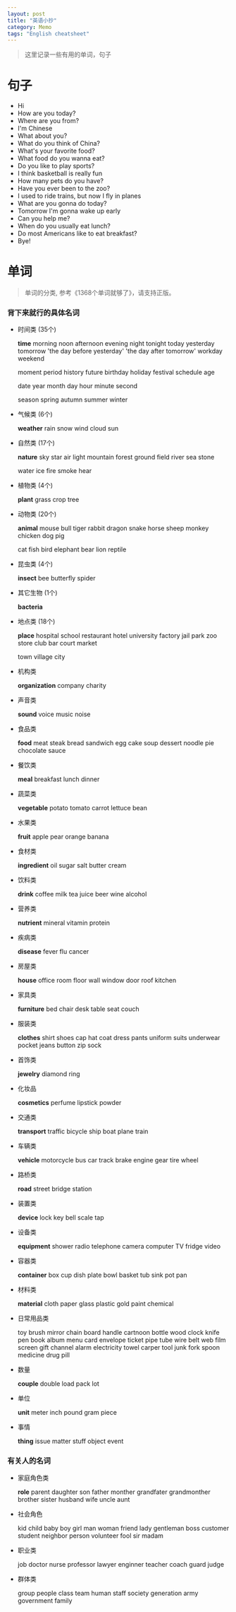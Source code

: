 ```yaml
---
layout: post
title: "英语小抄"
category: Memo
tags: "English cheatsheet"
---
```


> 这里记录一些有用的单词，句子

<!-- more -->

# 句子

* Hi
* How are you today?
* Where are you from?
* I'm Chinese
* What about you?
* What do you think of China?
* What's your favorite food?
* What food do you wanna eat?
* Do you like to play sports?
* I think basketball is really fun
* How many pets do you have?
* Have you ever been to the zoo?
* I used to ride trains, but now I fly in planes
* What are you gonna do today?
* Tomorrow I'm gonna wake up early
* Can you help me?
* When do you usually eat lunch?
* Do most Americans like to eat breakfast?
* Bye!


# 单词

> 单词的分类, 参考《1368个单词就够了》，请支持正版。

### 背下来就行的具体名词

- 时间类 (35个)

  **time** morning noon afternoon evening night tonight today yesterday tomorrow 'the day before yesterday' 'the day after tomorrow' workday weekend

  moment period history future birthday holiday festival schedule age

  date year month day hour minute second

  season spring autumn summer winter

- 气候类 (6个)

  **weather** rain snow wind cloud sun

- 自然类 (17个)

  **nature** sky star air light mountain forest ground field river sea stone

  water ice fire smoke hear

- 植物类 (4个)

  **plant** grass crop tree

- 动物类 (20个)

  **animal** mouse bull tiger rabbit dragon snake horse sheep monkey chicken dog pig

  cat fish bird elephant bear lion reptile

- 昆虫类 (4个)

  **insect** bee butterfly spider

- 其它生物 (1个)

  **bacteria**

- 地点类 (18个)

  **place** hospital school restaurant hotel university factory jail park zoo store club bar court market

  town village city

- 机构类

  **organization** company charity

- 声音类

  **sound** voice music noise

- 食品类

  **food** meat steak bread sandwich egg cake soup dessert noodle pie chocolate sauce

- 餐饮类

  **meal** breakfast lunch dinner

- 蔬菜类

  **vegetable** potato tomato carrot lettuce bean

- 水果类

  **fruit** apple pear orange banana

- 食材类

  **ingredient** oil sugar salt butter cream

- 饮料类

  **drink** coffee milk tea juice beer wine alcohol

- 营养类

  **nutrient** mineral vitamin protein

- 疾病类

  **disease** fever flu cancer

- 房屋类

  **house** office room floor wall window door roof kitchen

- 家具类

  **furniture** bed chair desk table seat couch

- 服装类

  **clothes** shirt shoes cap hat coat dress pants uniform suits underwear pocket jeans button zip sock

- 首饰类

  **jewelry** diamond ring

- 化妆品

  **cosmetics** perfume lipstick powder

- 交通类

  **transport** traffic bicycle ship boat plane train

- 车辆类

  **vehicle** motorcycle bus car track brake engine gear tire wheel

- 路桥类

  **road** street bridge station

- 装置类

  **device** lock key bell scale tap

- 设备类

  **equipment** shower radio telephone camera computer TV fridge video

- 容器类

  **container** box cup dish plate bowl basket tub sink pot pan

- 材料类

  **material** cloth paper glass plastic gold paint chemical

- 日常用品类

  toy brush mirror chain board handle cartnoon bottle wood clock knife pen book album menu card envelope ticket pipe tube wire belt web film screen gift channel alarm electricity towel carper tool junk fork spoon medicine drug pill

- 数量

  **couple** double load pack lot

- 单位

  **unit** meter inch pound gram piece

- 事情

  **thing** issue matter stuff object event

### 有关人的名词

- 家庭角色类

  **role** parent daughter son father monther grandfater grandmonther brother sister husband wife uncle aunt

- 社会角色

  kid child baby boy girl man woman friend lady gentleman boss customer student neighbor person volunteer fool sir madam

- 职业类

  job doctor nurse professor lawyer enginner teacher coach guard judge

- 群体类

  group people class team human staff society generation army government family
